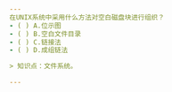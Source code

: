 ```yaml
---
在UNIX系统中采用什么方法对空白磁盘块进行组织？
- ( ) A.位示图 
- ( ) B.空白文件目录 
- ( ) C.链接法 
- ( ) D.成组链法

> 知识点：文件系统。

---
```

